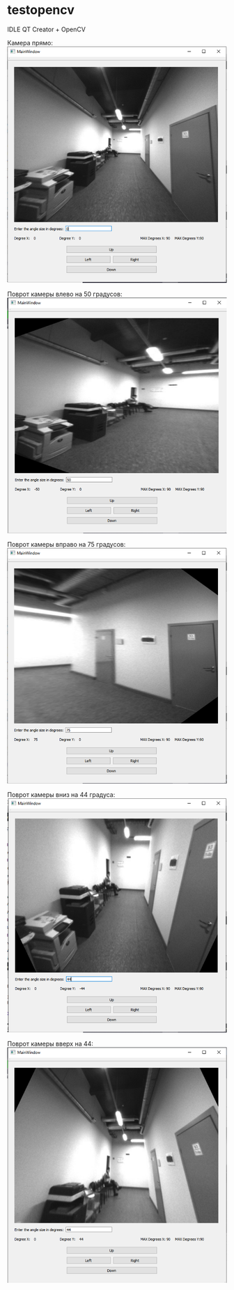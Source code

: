 # testopencv
IDLE QT Creator + OpenCV

Камера прямо:  
![alt text](https://github.com/Persia39/testopencv/blob/master/img_result/main.PNG)

Поврот камеры влево на 50 градусов:  
![alt text](https://github.com/Persia39/testopencv/blob/master/img_result/left.PNG)

Поврот камеры вправо на 75 градусов:  
![alt text](https://github.com/Persia39/testopencv/blob/master/img_result/right.PNG)

Поврот камеры вниз на 44 градуса:  
![alt text](https://github.com/Persia39/testopencv/blob/master/img_result/bottom.PNG)

Поврот камеры вверх на 44:  
![alt text](https://github.com/Persia39/testopencv/blob/master/img_result/up.PNG)
